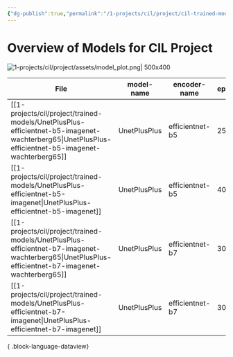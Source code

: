 ```yaml
---
{"dg-publish":true,"permalink":"/1-projects/cil/project/cil-trained-models/","tags":["eth/cil/project"],"created":"","updated":""}
---
```


# Overview of Models for CIL Project
![1-projects/cil/project/assets/model_plot.png| 500x400](/img/user/1-projects/cil/project/assets/model_plot.png)


| File                                                                                                                                                  | model-name   | encoder-name    | epochs | dice-loss | trained-by |
| ----------------------------------------------------------------------------------------------------------------------------------------------------- | ------------ | --------------- | ------ | --------- | ---------- |
| [[1-projects/cil/project/trained-models/UnetPlusPlus-efficientnet-b5-imagenet-wachterberg65\|UnetPlusPlus-efficientnet-b5-imagenet-wachterberg65]] | UnetPlusPlus | efficientnet-b5 | 25     | 0.151555  | siwachte   |
| [[1-projects/cil/project/trained-models/UnetPlusPlus-efficientnet-b5-imagenet\|UnetPlusPlus-efficientnet-b5-imagenet]]                             | UnetPlusPlus | efficientnet-b5 | 40     | 0.164649  | stkramer   |
| [[1-projects/cil/project/trained-models/UnetPlusPlus-efficientnet-b7-imagenet-wachterberg65\|UnetPlusPlus-efficientnet-b7-imagenet-wachterberg65]] | UnetPlusPlus | efficientnet-b7 | 30     | 0.169151  | stkramer   |
| [[1-projects/cil/project/trained-models/UnetPlusPlus-efficientnet-b7-imagenet\|UnetPlusPlus-efficientnet-b7-imagenet]]                             | UnetPlusPlus | efficientnet-b7 | 30     | 0.169151  | siwachte   |

{ .block-language-dataview}
